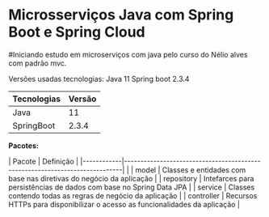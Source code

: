 # Microsserviços Java com Spring Boot e Spring Cloud

#Iniciando estudo em microserviços com java pelo curso do Nélio alves com padrão mvc.

Versões usadas tecnologias:
Java 11 
Spring boot 2.3.4


| Tecnologias | Versão                                                              |
|-------------|-----------------------------------------------------------------------------|
| Java        | 11              |
| SpringBoot  | 2.3.4          |


**Pacotes:**

| Pacote     | Definição                                                                   |
|------------|-----------------------------------------------------------------------------|              |
| model      | Classes e entidades com base nas diretivas do negócio da aplicação          |
| repository | Intefarces para persistências de dados com base no Spring Data JPA          |
| service    | Classes contendo todas as regras de negócio da aplicação                    |
| controller | Recursos HTTPs para disponibilizar o acesso as funcionalidades da aplicação |


